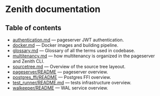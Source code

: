 # Zenith documentation

## Table of contents

- [authentication.md](authentication.md) — pageserver JWT authentication.
- [docker.md](docker.md) — Docker images and building pipeline.
- [glossary.md](glossary.md) — Glossary of all the terms used in codebase.
- [multitenancy.md](multitenancy.md) — how multitenancy is organized in the pageserver and Zenith CLI.
- [sourcetree.md](sourcetree.md) — Overview of the source tree layeout.
- [pageserver/README](/pageserver/README) — pageserver overview.
- [postgres_ffi/README](/postgres_ffi/README) — Postgres FFI overview.
- [test_runner/README.md](/test_runner/README.md) — tests infrastructure overview.
- [walkeeper/README](/walkeeper/README.md) — WAL service overview.

